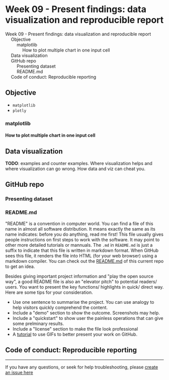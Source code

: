 # Week 09 - Present findings: data visualization and reproducible report

<div id="toc">

<!-- TOC -->

- [Week 09 - Present findings: data visualization and reproducible report](#week-09---present-findings-data-visualization-and-reproducible-report)
    - [Objective](#objective)
        - [matplotlib](#matplotlib)
            - [How to plot multiple chart in one input cell](#how-to-plot-multiple-chart-in-one-input-cell)
    - [Data visualization](#data-visualization)
    - [GitHub repo](#github-repo)
        - [Presenting dataset](#presenting-dataset)
        - [README.md](#readmemd)
    - [Code of conduct: Reproducible reporting](#code-of-conduct-reproducible-reporting)

<!-- /TOC -->

</div>

## Objective

- `matplotlib`
- `plotly`

### matplotlib

#### How to plot multiple chart in one input cell

<!-- TODO: .figure() -->

## Data visualization

**TODO**: examples and counter examples. Where visualization helps and where visualization can go wrong. How data and viz can cheat you.

## GitHub repo

### Presenting dataset

<!-- TODO: requirement on presenting dataset -->

### README.md

"README" is a convention in computer world. You can find a file of this name in almost all software distribution. It means exactly the same as its name indicates: before you do anything, read me first! This file usually gives people instructions on first steps to work with the software. It may point to other more detailed tutorials or mannuals. The `.md` in `README.md` is just a suffix to indicate that this file is written in markdown format. When GitHub sees this file, it renders the file into HTML (for your web browser) using a markdown compiler. You can check out the [README.md](README.md) of this current repo to get an idea.

Besides giving important project information and "play the open source way", a good README file is also an "elevator pitch" to potential readers/ users. You want to present the key functions/ highlights in quick/ direct way. Here are some tips for your consideration.

- Use one sentence to summarise the project. You can use analogy to help visitors quickly comprehend the content.
- Include a "demo" section to show the outcome. Screenshots may help.
- Include a "quickstart" to show user the painless operations that can give some prelminary results.
- Include a "license" section to make the file look professional
- A [tutorial](https://blog.github.com/2018-06-29-GIF-that-keeps-on-GIFing/) to use GIFs to better present your work on GitHub.

## Code of conduct: Reproducible reporting

------

If you have any questions, or seek for help troubleshooting, please [create an issue here](https://github.com/hupili/python-for-data-and-media-communication-gitbook/issues/new)
